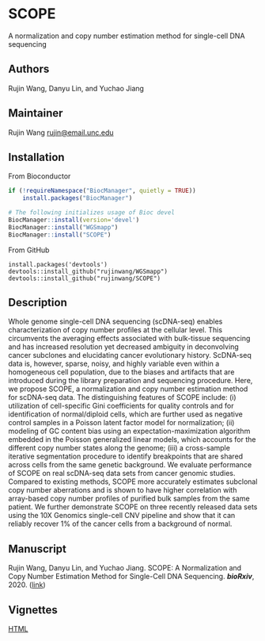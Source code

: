 # SCOPE
A normalization and copy number estimation method for single-cell DNA sequencing


## Authors
Rujin Wang, Danyu Lin, and Yuchao Jiang


## Maintainer
Rujin Wang <rujin@email.unc.edu>


## Installation
From Bioconductor
```r
if (!requireNamespace("BiocManager", quietly = TRUE))
    install.packages("BiocManager")

# The following initializes usage of Bioc devel
BiocManager::install(version='devel')
BiocManager::install("WGSmapp")
BiocManager::install("SCOPE")
```
From GitHub
```
install.packages('devtools')
devtools::install_github("rujinwang/WGSmapp")
devtools::install_github("rujinwang/SCOPE")
```

## Description
Whole genome single-cell DNA sequencing (scDNA-seq) enables characterization of copy number profiles at the cellular level. This circumvents the averaging effects associated with bulk-tissue sequencing and has increased resolution yet decreased ambiguity in deconvolving cancer subclones and elucidating cancer evolutionary history. ScDNA-seq data is, however, sparse, noisy, and highly variable even within a homogeneous cell population, due to the biases and artifacts that are introduced during the library preparation and sequencing procedure. Here, we propose SCOPE, a normalization and copy number estimation method for scDNA-seq data. The distinguishing features of SCOPE include: (i) utilization of cell-specific Gini coefficients for quality controls and for identification of normal/diploid cells, which are further used as negative control samples in a Poisson latent factor model for normalization; (ii) modeling of GC content bias using an expectation-maximization algorithm embedded in the Poisson generalized linear models, which accounts for the different copy number states along the genome; (iii) a cross-sample iterative segmentation procedure to identify breakpoints that are shared across cells from the same genetic background. We evaluate performance of SCOPE on real scDNA-seq data sets from cancer genomic studies. Compared to existing methods, SCOPE more accurately estimates subclonal copy number aberrations and is shown to have higher correlation with array-based copy number profiles of purified bulk samples from the same patient. We further demonstrate SCOPE on three recently released data sets using the 10X Genomics single-cell CNV pipeline and show that it can reliably recover 1% of the cancer cells from a background of normal.


## Manuscript
Rujin Wang, Danyu Lin, and Yuchao Jiang. SCOPE: A Normalization and Copy Number Estimation Method for Single-Cell DNA Sequencing. ***bioRxiv***, 2020. ([link](https://www.biorxiv.org/content/10.1101/594267v2))

## Vignettes
[HTML](http://bioconductor.org/packages/devel/bioc/vignettes/SCOPE/inst/doc/SCOPE_vignette.html)
